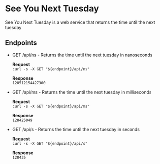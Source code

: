 # See You Next Tuesday
See You Next Tuesday is a web service that returns the time until the next tuesday

## Endpoints
 - GET /api/ns - Returns the time until the next tuesday in nanoseconds  

   **Request**  
   `curl -s -X GET "${endpoint}/api/ns"`  

   **Response**  
   `128512154427300`

 - GET /api/ms - Returns the time until the next tuesday in milliseconds  
  
   **Request**  
   `curl -s -X GET "${endpoint}/api/ms"`  

   **Response**  
   `128425049`

 - GET /api/s - Returns the time until the next tuesday in seconds  
 
   **Request**  
   `curl -s -X GET "${endpoint}/api/s"`  

   **Response**  
   `128435`